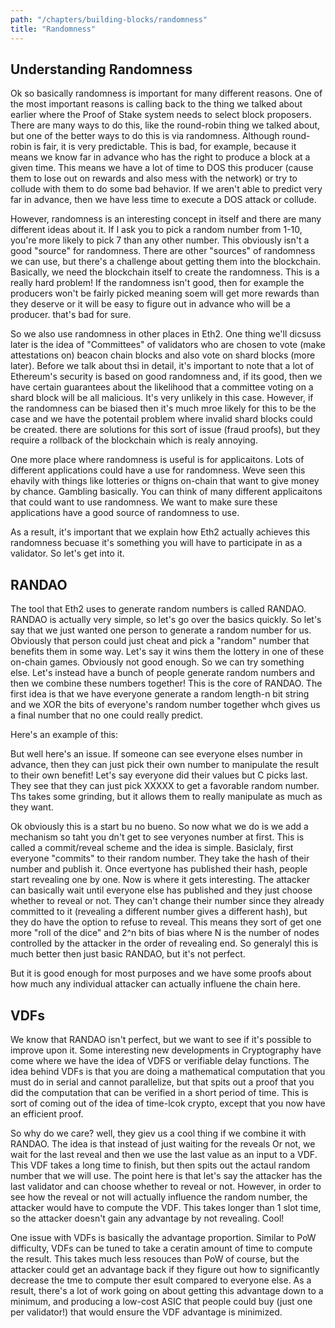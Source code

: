 ```yaml
---
path: "/chapters/building-blocks/randomness"
title: "Randomness"
---
```



## Understanding Randomness
Ok so basically randomness is important for many different reasons. One of the most important reasons is calling back to the thing we talked about earlier where the Proof of Stake system needs to select block proposers. There are many ways to do this, like the round-robin thing we talked about, but one of the better ways to do this is via randomness. Although round-robin is fair, it is very predictable. This is bad, for example, because it means we know far in advance who has the right to produce a block at a given time. This means we have a lot of time to DOS this producer (cause them to lose out on rewards and also mess with the network) or try to collude with them to do some bad behavior. If we aren't able to predict very far in advance, then we have less time to execute a DOS attack or collude.

However, randomness is an interesting concept in itself and there are many different ideas about it. If I ask you to pick a random number from 1-10, you're more likely to pick 7 than any other number. This obviously isn't a good "source" for randomness. There are other "sources" of randomness we can use, but there's a challenge about getting them into the blockchain. Basically, we need the blockchain itself to create the randomness. This is a really hard problem! If the randomness isn't good, then for example the producers won't be fairly picked meaning soem will get more rewards than they deserve or it will be easy to figure out in advance who will be a producer. that's bad for sure.

So we also use randomness in other places in Eth2. One thing we'll dicsuss later is the idea of "Committees" of validators who are chosen to vote (make attestations on) beacon chain blocks and also vote on shard blocks (more later). Before we talk about thsi in detail, it's important to note that a lot of Ethereum's security is based on good randomness and, if its good, then we have certain guarantees about the likelihood that a committee voting on a shard block will be all malicious. It's very unlikely in this case. However, if the randomness can be biased then it's much mroe likely for this to be the case and we have the potentail problem where invalid shard blocks could be created. there are solutions for this sort of issue (fraud proofs), but they require a rollback of the blockchain which is realy annoying.

One more place where randomness is useful is for applicaitons. Lots of different applications could have a use for randomness. Weve seen this ehavily with things like lotteries or thigns on-chain that want to give money by chance. Gambling basically. You can think of many different applicaitons that could want to use randomness. We want to make sure these applications have a good source of randomness to use.

As a result, it's important that we explain how Eth2 actually achieves this randomness becuase it's something you will have to participate in as a validator. So let's get into it.

## RANDAO
The tool that Eth2 uses to generate random numbers is called RANDAO. RANDAO is actually very simple, so let's go over the basics quickly. So let's say that we just wanted one person to generate a random number for us. Obviously that person could just cheat and pick a "random" number that benefits them in some way. Let's say it wins them the lottery in one of these on-chain games. Obviously not good enough. So we can try something else. Let's instead have a bunch of people generate random numbers and then we combine these numbers together! This is the core of RANDAO. The first idea is that we have everyone generate a random length-n bit string and we XOR the bits of everyone's random number together whch gives us a final number that no one could really predict. 

Here's an example of this:

But well here's an issue. If someone can see everyone elses number in advance, then they can just pick their own number to manipulate the result to their own benefit! Let's say everyone did their values but C picks last. They see that they can just pick XXXXX to get a favorable random number. Ths takes some grinding, but it allows them to really manipulate as much as they want.

Ok obviously this is a start bu no bueno. So now what we do is we add a mechanism so taht you dn't get to see veryones number at first. This is called a commit/reveal scheme and the idea is simple. Basiclaly, first everyone "commits" to their random number. They take the hash of their number and publish it. Once evertyone has published their hash, people start revealing one by one. Now is where it gets interesting. The attacker can basically wait until everyone else has published and they just choose whether to reveal or not. They can't change their number since they already committed to it (revealing a different number gives a different hash), but they do have the option to refuse to reveal. This means they sort of get one more "roll of the dice" and 2^n bits of bias where N is the number of nodes controlled by the attacker in the order of revealing end. So generalyl this is much better then just basic RANDAO, but it's not perfect.

But it is good enough for most purposes and we have some proofs about how much any individual attacker can actually influene the chain here.

## VDFs
We know that RANDAO isn't perfect, but we want to see if it's possible to improve upon it. Some interesting new developments in Cryptography have come where we have the idea of VDFS or verifiable delay functions. The idea behind VDFs is that you are doing a mathematical computation that you must do in serial and cannot parallelize, but that spits out a proof that you did the computation that can be verified in a short period of time. This is sort of coming out of the idea of time-lcok crypto, except that you now have an efficient proof. 

So why do we care? well, they giev us a cool thing if we combine it with RANDAO. The idea is that instead of just waiting for the reveals Or not, we wait for the last reveal and then we use the last value as an input to a VDF. This VDF takes a long time to finish, but then spits out the actaul random number that we will use. The point here is that let's say the attacker has the last validator and can choose whether to reveal or not. However, in order to see how the reveal or not will actually influence the random number, the attacker would have to compute the VDF. This takes longer than 1 slot time, so the attacker doesn't gain any advantage by not revealing. Cool!

One issue with VDFs is basically the advantage proportion. Similar to PoW difficulty, VDFs can be tuned to take a ceratin amount of time to compute the result. This takes much less resouces than PoW of course, but the attacker could get an advantage back if they figure out how to significantly decrease the tme to compute ther esult compared to everyone else. As a result, there's a lot of work going on about getting this advantage down to a minimum, and producing a low-cost ASIC that people could buy (just one per validator!) that would ensure the VDF advantage is minimized. 